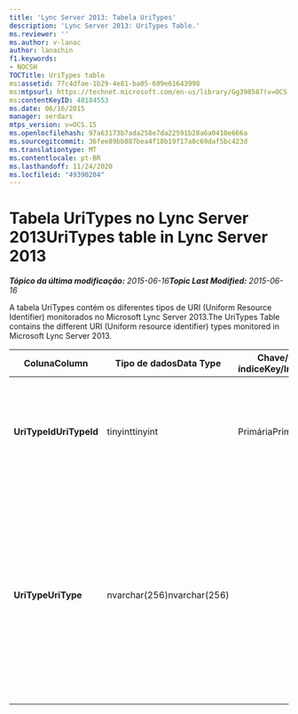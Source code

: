 ```yaml
---
title: 'Lync Server 2013: Tabela UriTypes'
description: 'Lync Server 2013: UriTypes Table.'
ms.reviewer: ''
ms.author: v-lanac
author: lanachin
f1.keywords:
- NOCSH
TOCTitle: UriTypes table
ms:assetid: 77c4dfae-1b29-4e81-ba05-609e61643998
ms:mtpsurl: https://technet.microsoft.com/en-us/library/Gg398587(v=OCS.15)
ms:contentKeyID: 48184553
ms.date: 06/16/2015
manager: serdars
mtps_version: v=OCS.15
ms.openlocfilehash: 97a63173b7ada258e7da22591b28a6a0410e666a
ms.sourcegitcommit: 36fee89bb887bea4f18b19f17a8c69daf5bc423d
ms.translationtype: MT
ms.contentlocale: pt-BR
ms.lasthandoff: 11/24/2020
ms.locfileid: "49390204"
---
```

# <a name="uritypes-table-in-lync-server-2013"></a><span data-ttu-id="3ac30-103">Tabela UriTypes no Lync Server 2013</span><span class="sxs-lookup"><span data-stu-id="3ac30-103">UriTypes table in Lync Server 2013</span></span>

<div data-xmlns="http://www.w3.org/1999/xhtml">

<div class="topic" data-xmlns="http://www.w3.org/1999/xhtml" data-msxsl="urn:schemas-microsoft-com:xslt" data-cs="https://msdn.microsoft.com/">

<div data-asp="https://msdn2.microsoft.com/asp">



</div>

<div id="mainSection">

<div id="mainBody"><span data-ttu-id="3ac30-104">

<span> </span></span><span class="sxs-lookup"><span data-stu-id="3ac30-104">

<span> </span></span></span>

<span data-ttu-id="3ac30-105">_**Tópico da última modificação:** 2015-06-16_</span><span class="sxs-lookup"><span data-stu-id="3ac30-105">_**Topic Last Modified:** 2015-06-16_</span></span>

<span data-ttu-id="3ac30-106">A tabela UriTypes contém os diferentes tipos de URI (Uniform Resource Identifier) monitorados no Microsoft Lync Server 2013.</span><span class="sxs-lookup"><span data-stu-id="3ac30-106">The UriTypes Table contains the different URI (Uniform resource identifier) types monitored in Microsoft Lync Server 2013.</span></span>


<table>
<colgroup>
<col style="width: 25%" />
<col style="width: 25%" />
<col style="width: 25%" />
<col style="width: 25%" />
</colgroup>
<thead>
<tr class="header">
<th><span data-ttu-id="3ac30-107">Coluna</span><span class="sxs-lookup"><span data-stu-id="3ac30-107">Column</span></span></th>
<th><span data-ttu-id="3ac30-108">Tipo de dados</span><span class="sxs-lookup"><span data-stu-id="3ac30-108">Data Type</span></span></th>
<th><span data-ttu-id="3ac30-109">Chave/índice</span><span class="sxs-lookup"><span data-stu-id="3ac30-109">Key/Index</span></span></th>
<th><span data-ttu-id="3ac30-110">Detalhes</span><span class="sxs-lookup"><span data-stu-id="3ac30-110">Details</span></span></th>
</tr>
</thead>
<tbody>
<tr class="odd">
<td><p><span data-ttu-id="3ac30-111"><strong>UriTypeId</strong></span><span class="sxs-lookup"><span data-stu-id="3ac30-111"><strong>UriTypeId</strong></span></span></p></td>
<td><p><span data-ttu-id="3ac30-112">tinyint</span><span class="sxs-lookup"><span data-stu-id="3ac30-112">tinyint</span></span></p></td>
<td><p><span data-ttu-id="3ac30-113">Primária</span><span class="sxs-lookup"><span data-stu-id="3ac30-113">Primary</span></span></p></td>
<td><p><span data-ttu-id="3ac30-114">Identificador exclusivo atribuído a um tipo de URI.</span><span class="sxs-lookup"><span data-stu-id="3ac30-114">Unique identifier assigned to a URI type.</span></span></p></td>
</tr>
<tr class="even">
<td><p><span data-ttu-id="3ac30-115"><strong>UriType</strong></span><span class="sxs-lookup"><span data-stu-id="3ac30-115"><strong>UriType</strong></span></span></p></td>
<td><p><span data-ttu-id="3ac30-116">nvarchar(256)</span><span class="sxs-lookup"><span data-stu-id="3ac30-116">nvarchar(256)</span></span></p></td>
<td></td>
<td><p><span data-ttu-id="3ac30-117">Descrições dos diferentes tipos de URI.</span><span class="sxs-lookup"><span data-stu-id="3ac30-117">Descriptions of the different URI types.</span></span> <span data-ttu-id="3ac30-118">Os valores permitidos são:</span><span class="sxs-lookup"><span data-stu-id="3ac30-118">Allowed values are:</span></span></p>
<ul>
<li><p><span data-ttu-id="3ac30-119">1 – URI do telefone</span><span class="sxs-lookup"><span data-stu-id="3ac30-119">1 – Phone Uri</span></span></p></li>
<li><p><span data-ttu-id="3ac30-120">0 – URI do usuário</span><span class="sxs-lookup"><span data-stu-id="3ac30-120">0 – User Uri</span></span></p></li>
</ul></td>
</tr>
</tbody>
</table><span data-ttu-id="3ac30-121">


</div>

<span> </span>

</div>

</div>

</span><span class="sxs-lookup"><span data-stu-id="3ac30-121">


</div>

<span> </span>

</div>

</div>

</span></span></div>

